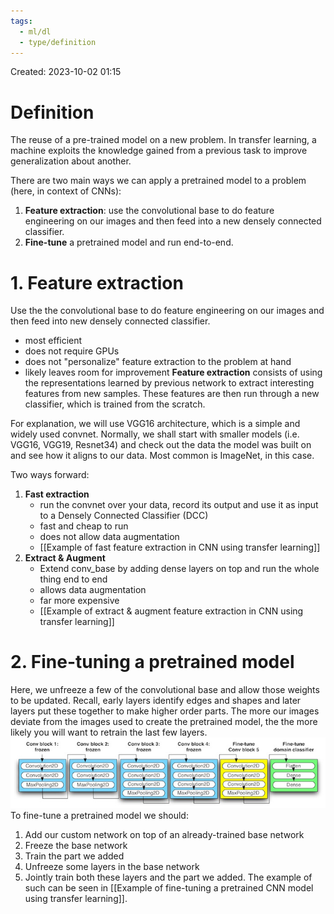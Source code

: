 ```yaml
---
tags:
  - ml/dl
  - type/definition
---
```

Created: 2023-10-02 01:15
# Definition

The reuse of a pre-trained model on a new problem. In transfer learning, a machine exploits the knowledge gained from a previous task to improve generalization about another. 

There are two main ways we can apply a pretrained model to a problem (here, in context of CNNs):
1. **Feature extraction**: use the convolutional base to do feature engineering on our images and then feed into a new densely connected classifier. 
2. **Fine-tune** a pretrained model and run end-to-end. 
# 1. Feature extraction

Use the the convolutional base to do feature engineering on our images and then feed into new densely connected classifier.
- most efficient
- does not require GPUs
- does not "personalize" feature extraction to the problem at hand
- likely leaves room for improvement
**Feature extraction** consists of using the representations learned by previous network to extract interesting features from new samples. These features are then run through a new classifier, which is trained from the scratch. 

For explanation, we will use VGG16 architecture, which is a simple and widely used convnet. Normally, we shall start with smaller models (i.e. VGG16, VGG19, Resnet34) and check out the data the model was built on and see how it aligns to our data. Most common is ImageNet, in this case.

Two ways forward:
1. **Fast extraction**
   - run the convnet over your data, record its output and use it as input to a Densely Connected Classifier (DCC)
   - fast and cheap to run
   - does not allow data augmentation
   - [[Example of fast feature extraction in CNN using transfer learning]]
2. **Extract & Augment**
   - Extend conv_base by adding dense layers on top and run the whole thing end to end
   - allows data augmentation
   - far more expensive
   - [[Example of extract & augment feature extraction in CNN using transfer learning]]

# 2. Fine-tuning a pretrained model

Here, we unfreeze a few of the convolutional base and allow those weights to be updated. Recall, early layers identify edges and shapes and later layers put these together to make higher order parts. The more our images deviate from the images used to create the pretrained model, the the more likely you will want to retrain the last few layers.
![](/img/cv-cnn-finetuning-pretrained-model.jpg)
To fine-tune a pretrained model we should:
1. Add our custom network on top of an already-trained base network
2. Freeze the base network
3. Train the part we added
4. Unfreeze some layers in the base network
5. Jointly train both these layers and the part we added.
The example of such can be seen in [[Example of fine-tuning a pretrained CNN model using transfer learning]].
